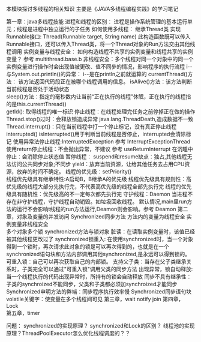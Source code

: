 本模块探讨多线程的相关知识
    主要是《JAVA多线程编程实践》的学习笔记
   
第一章：java多线程技能
      进程和线程的区别：
          进程是操作系统管理的基本运行单元；线程是进程中独立运行的子任务
      如何使用多线程：
          继承Thread类
          实现Runnable接口: 
              Thread(Runnable target, String name) 此构造函数既可以传入Runnable接口，还可以传入Thread类，将一个Thread对象的Run方法交由其他线程调用
          实例变量与线程安全：
              如何构造线程不共享的实例变量和线程共享的实例变量？ 参考 multithread.base.b
              非线程安全：多个线程对同一个对象中的同一个实例变量进行操作时会出现值被更改、值不同步的情况，影响程序的执行流程
           i--与System.out.println()的异常： i--是在println之前就运算的
      currentThread()方法：
           该方法返回代码段正在被哪个线程调用的信息。
      isAlive()方法：该方法判断当前线程是否处于活动状态    
      sleep()方法：指定的毫秒数内让当前“正在执行的线程”休眠，正在执行的线程指的是this.currentThread()     
      getId():  取得线程的唯一标识
      停止线程：在线程处理完任务之前停掉正在做的操作
            Thread.stop()过时：会释放锁造成异常 java.lang.ThreadDeath,造成数据不一致
            Thread.interrupt()：只在当前线程中打一个停止标记，没有真正停止线程
            interrupted()  isInterrupted()用于判断当前线程是否停止，interrupted会清除标记
            使用异常法停止线程:InterruptedException 参考 InterruptExceptionThread
            使用return停止线程：不会抛出异常，不建议  参考 useReturnInterrupt
       在沉睡中停止：会消除停止状态值
      暂停线程：
           suspend和resume缺点：独占,其他线程无法访问公共同步对象;不同步
           yield：放弃当前资源，让给其他任务去占用CPU资源，放弃的时间不确定。
      线程的优先级：setPriority()  
           线程优先级具有继承特性:A启动B，B继承A的优先级
           线程优先级具有规则性：高优先级的线程大部分先执行完，不代表高优先级的线程全部先执行完
           线程的优先级具有随机性：优先级高的不一定每次都先执行完
      守护线程：Daemon 当进程不存在非守护线程，守护线程自动销毁。如垃圾回收线程。
           默认情况,main里run方法的运行不会影响t线程的run方法运行,Deamon则会影响。参考 Deamon
第二章，对象及变量的并发访问
      Synchronized同步方法
           方法内的变量为线程安全
           实例变量非线程安全              
           多个对象多个锁
           synchronized方法与锁对象
           脏读：在读取实例变量时，该值已经被其他线程更改过了
           synchronized锁重入:
               在使用synchronized时，当一个对象得到一个锁时，再次请求此对象的锁是可以再次得到的，也就是在一个synchronized语句块和方法内部调用其他synchronized,是永远可以得到锁的。
               可重入锁：自己可以再次获取自己的内部锁。
               支持父子类：当存在父子类继承关系时，子类完全可以通过"可重入锁"调用父类的同步方法
           出现异常，锁自动释放:当一个线程执行的代码出现异常时，所持有的锁会自动释放
           同步不具有继承性：子类的synchroized不能同步，父类和子类都必须加synchroized才能同步 
           Synchronized申明方法的弊端：同步程序执行效率慢
      Synchronized同步语句块
      volatile关键字：使变量在多个线程间可见 
第三章，wait notify join 
第四章，Lock          
第五章，timer


问题：
synchronized的实现原理？
synchronized和Lock的区别？
线程池的实现原理？ThreadPoolExecutor怎么优化线程调度的？？





           
            
            
             